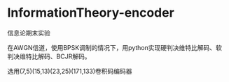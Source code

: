 # InformationTheory-encoder

信息论期末实验

在AWGN信道，使用BPSK调制的情况下，用python实现硬判决维特比解码、软判决维特比解码、BCJR解码。

选用(7,5)(15,13)(23,25)(171,133)卷积码编码器
